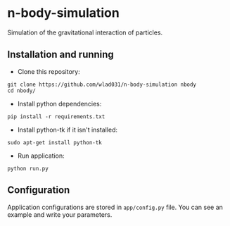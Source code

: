 n-body-simulation
===================

Simulation of the gravitational interaction of particles.

Installation and running
-------------------------

 - Clone this repository:

```
git clone https://github.com/wlad031/n-body-simulation nbody
cd nbody/
```

 - Install python dependencies:

```
pip install -r requirements.txt
```

 - Install python-tk if it isn't installed:

```
sudo apt-get install python-tk
```

 - Run application:

```
python run.py
```

Configuration
-------------------------

Application configurations are stored in ``app/config.py`` file. You can see an example and write your parameters.